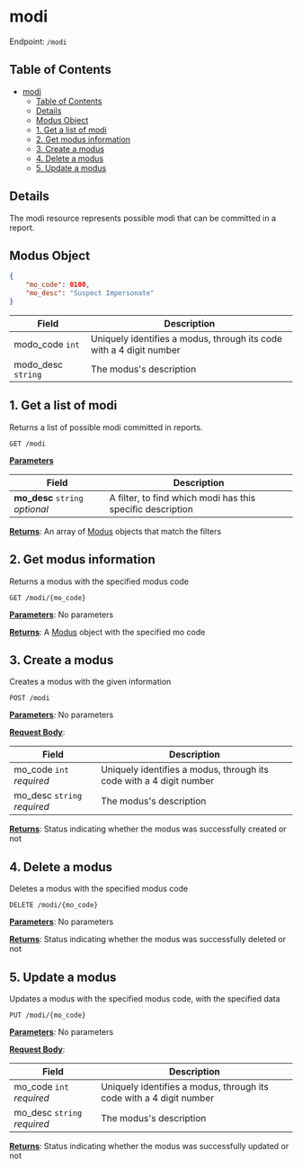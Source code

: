 # modi
Endpoint: `/modi`

## Table of Contents

- [modi](#modi)
  - [Table of Contents](#table-of-contents)
  - [Details](#details)
  - [Modus Object](#modus-object)
  - [1. Get a list of modi](#1-get-a-list-of-modi)
  - [2. Get modus information](#2-get-modus-information)
  - [3. Create a modus](#3-create-a-modus)
  - [4. Delete a modus](#4-delete-a-modus)
  - [5. Update a modus](#5-update-a-modus)

## Details

The modi resource represents possible modi that can be committed in a report.

## Modus Object

```json
{
    "mo_code": 0100,
    "mo_desc": "Suspect Impersonate"
}
```

| Field              | Description                                                         |
|--------------------|---------------------------------------------------------------------|
| modo_code `int`    | Uniquely identifies a modus, through its code with a 4 digit number |
| modo_desc `string` | The modus's description                                             |

## 1. Get a list of modi

Returns a list of possible modi committed in reports.

`GET /modi`

**<u>Parameters</u>**

| Field                           | Description                                                |
|---------------------------------|------------------------------------------------------------|
| **mo_desc** `string` *optional* | A filter, to find which modi has this specific description |

**<u>Returns</u>**: An array of [Modus](#modus-object) objects that match the filters

## 2. Get modus information

Returns a modus with the specified modus code

`GET /modi/{mo_code}`

**<u>Parameters</u>**: No parameters

**<u>Returns</u>**: A [Modus](#modus-object) object with the specified mo code

## 3. Create a modus

Creates a modus with the given information

`POST /modi`

**<u>Parameters</u>**: No parameters

**<u>Request Body</u>**:

| Field                       | Description                                                         |
|-----------------------------|---------------------------------------------------------------------|
| mo_code `int` *required*    | Uniquely identifies a modus, through its code with a 4 digit number |
| mo_desc `string` *required* | The modus's description                                             |

**<u>Returns</u>**: Status indicating whether the modus was successfully created or not

## 4. Delete a modus

Deletes a modus with the specified modus code

`DELETE /modi/{mo_code}`

**<u>Parameters</u>**: No parameters

**<u>Returns</u>**: Status indicating whether the modus was successfully deleted or not

## 5. Update a modus

Updates a modus with the specified modus code, with the specified data

`PUT /modi/{mo_code}`

**<u>Parameters</u>**: No parameters

**<u>Request Body</u>**:

| Field                       | Description                                                         |
|-----------------------------|---------------------------------------------------------------------|
| mo_code `int` *required*    | Uniquely identifies a modus, through its code with a 4 digit number |
| mo_desc `string` *required* | The modus's description                                             |

**<u>Returns</u>**: Status indicating whether the modus was successfully updated or not
